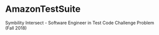 # AmazonTestSuite
Symbility Intersect - Software Engineer in Test Code Challenge Problem
(Fall 2018)
